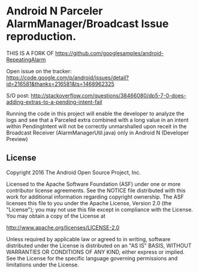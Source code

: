
Android N Parceler AlarmManager/Broadcast Issue reproduction.
===================================
THIS IS A FORK OF https://github.com/googlesamples/android-RepeatingAlarm

Open issue on the tracker:
https://code.google.com/p/android/issues/detail?id=216581&thanks=216581&ts=1468962325

S/O post:
http://stackoverflow.com/questions/38466080/dp5-7-0-does-adding-extras-to-a-pending-intent-fail

Running the code in this project will enable the developer to analyze the logs and see that a Parceled extra combined with a long value in an intent within PendingIntent will not be correctly unmarshalled upon receit in the Broadcast Receiver (AlarmManagerUtil.java) only in Android N (Developer Preview)

License
-------

Copyright 2016 The Android Open Source Project, Inc.

Licensed to the Apache Software Foundation (ASF) under one or more contributor
license agreements.  See the NOTICE file distributed with this work for
additional information regarding copyright ownership.  The ASF licenses this
file to you under the Apache License, Version 2.0 (the "License"); you may not
use this file except in compliance with the License.  You may obtain a copy of
the License at

http://www.apache.org/licenses/LICENSE-2.0

Unless required by applicable law or agreed to in writing, software
distributed under the License is distributed on an "AS IS" BASIS, WITHOUT
WARRANTIES OR CONDITIONS OF ANY KIND, either express or implied.  See the
License for the specific language governing permissions and limitations under
the License.
